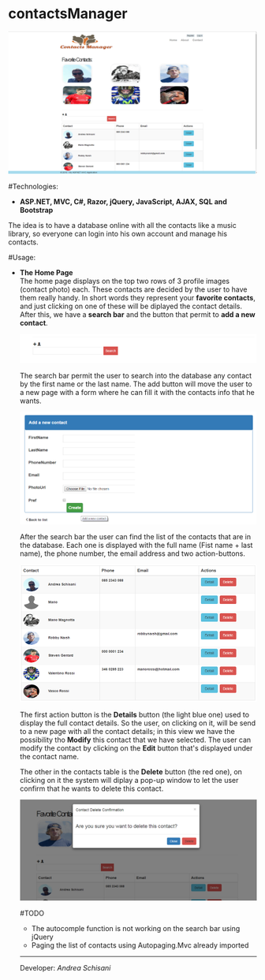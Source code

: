 # contactsManager

![alt tag](https://github.com/NyO1/contactsManager/blob/master/app_screenshot.png)

#Technologies:
<ul>
<li><b>ASP.NET, MVC, C#, Razor, jQuery, JavaScript, AJAX, SQL and Bootstrap</b></ul></li>

The idea is to have a database online with all the contacts like a music library, so everyone can login into his own account and manage his contacts.

#Usage:
<ul>
<li><b>The Home Page</b></li>
The home page displays on the top two rows of 3 profile images (contact photo) each.
These contacts are decided by the user to have them really handy. In short words they represent your <b>favorite contacts</b>, and just clicking on one of these will be diplayed the contact details.
After this, we have a <b>search bar</b> and the button that permit to <b>add a new contact</b>.

![alt tag](https://github.com/NyO1/contactsManager/blob/master/Images/searcadd.png)

The search bar permit the user to search into the database any contact by the first name or the last name.
The add button will move the user to a new page with a form where he can fill it with the contacts info that he wants.

![alt tag](https://github.com/NyO1/contactsManager/blob/master/Images/addForm.png)

After the search bar the user can find the list of the contacts that are in the database.
Each one is displayed with the full name (Fist name + last name), the phone number, the email address and two action-buttons.

![alt tag](https://github.com/NyO1/contactsManager/blob/master/Images/tableView.png)

The first action button is the <b>Details</b> button (the light blue one) used to display the full contact details. So the user, on clicking on it, will be send to a new page with all the contact details; in this view we have the possibility tho <b>Modify</b> this contact that we have selected. The user can modify the contact by clicking on the <b>Edit</b> button that's displayed under the contact name.

The other in the contacts table is the <b>Delete</b> button (the red one), on clicking on it the system will diplay a pop-up window to let the user confirm that he wants to delete this contact.

![alt tag](https://github.com/NyO1/contactsManager/blob/master/Images/deletepop.png)



#TODO
<ul>
<li>The autocomple function is not working on the search bar using jQuery</li>
<li>Paging the list of contacts using Autopaging.Mvc already imported</li>
</ul>


<hr>
Developer: <em>Andrea Schisani</em>


